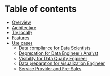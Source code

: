 # Table of contents

* [Overview](README.md)
* [Architecture](Architecture.md)
* [Try locally](trylocally.md)
* [Features](Features.md)
* [Use cases](Use_cases.md)
  * [Data compliance for Data Scientists](dc_data_compliance.md)
  * [Deprecation for Data Engineer \ Analyst](de_deprecation.md)
  * [Visibility for Data Quality Engineer](dq_visibility.md)
  * [Data preparation for Visualization Engineer](viz_preparation.md)
  * [Service Provider and Pre-Sales](service_presales.md)


<!---
* [Quick Start](quick_start.md)
* [Try locally](trylocally.md)
* [Configuration](configuration.md)
* [Deployment](deployment.md)
-->